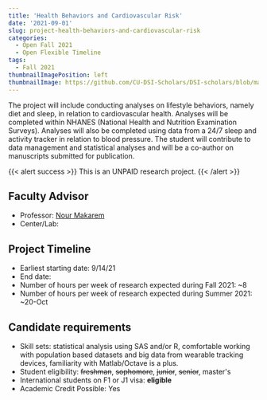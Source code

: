```yaml
---
title: 'Health Behaviors and Cardiovascular Risk'
date: '2021-09-01'
slug: project-health-behaviors-and-cardiovascular-risk
categories:
  - Open Fall 2021 
  - Open Flexible Timeline
tags:
  - Fall 2021
thumbnailImagePosition: left
thumbnailImage: https://github.com/CU-DSI-Scholars/DSI-scholars/blob/main/img/heart.png
---
```

The project will include conducting analyses on lifestyle behaviors, namely diet and sleep, in relation to cardiovascular health. Analyses will be completed within NHANES (National Health and Nutrition Examination Surveys). Analyses will also be completed using data from a 24/7 sleep and activity tracker in relation to blood pressure. The student will contribute to data management and statistical analyses and will be a co-author on manuscripts submitted for publication.

<!--more-->

{{< alert success >}}
This is an UNPAID research project.
{{< /alert >}}

## Faculty Advisor
+ Professor: [Nour Makarem](https://www.publichealth.columbia.edu/people/our-faculty/nm2968)
+ Center/Lab: 

## Project Timeline
+ Earliest starting date: 9/14/21
+ End date: 
+ Number of hours per week of research expected during Fall 2021: ~8
+ Number of hours per week of research expected during Summer 2021: ~20-Oct

## Candidate requirements
+ Skill sets: statistical analysis using SAS and/or R, comfortable working with population based datasets and big data from wearable tracking devices, familiarity with Matlab/Octave is a plus.
+ Student eligibility: ~~freshman~~, ~~sophomore~~, ~~junior~~, ~~senior~~, master's
+ International students on F1 or J1 visa: **eligible**
+ Academic Credit Possible: Yes

